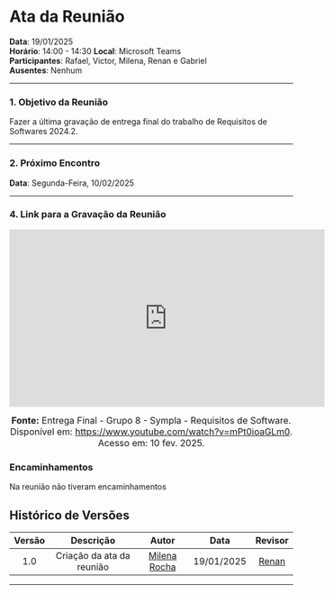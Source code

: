 # Ata da Reunião

**Data**: 19/01/2025  
**Horário**: 14:00 - 14:30 
**Local**: Microsoft Teams  
**Participantes**: Rafael, Victor, Milena, Renan e Gabriel   
**Ausentes**: Nenhum

---

### 1. Objetivo da Reunião
Fazer a última gravação de entrega final do trabalho de Requisitos de Softwares 2024.2. 

---

### 2. Próximo Encontro

**Data**: Segunda-Feira, 10/02/2025  

---

### 4. Link para a Gravação da Reunião



<iframe width="560" height="315" src="https://www.youtube.com/embed/mPt0ioaGLm0?si=uiDJSbVxMxrfD4al" title="YouTube video player" frameborder="0" allow="accelerometer; autoplay; clipboard-write; encrypted-media; gyroscope; picture-in-picture; web-share" referrerpolicy="strict-origin-when-cross-origin" allowfullscreen></iframe>

<font size="3"><p style="text-align: center"><b>Fonte:</b> Entrega Final - Grupo 8 - Sympla - Requisitos de Software. Disponível em: <a href="https://youtu.be/mPt0ioaGLm0">https://www.youtube.com/watch?v=mPt0ioaGLm0</a>. Acesso em: 10 fev. 2025.</p></font>


### Encaminhamentos

Na reunião não tiveram encaminhamentos

## Histórico de Versões

| Versão |          Descrição                |        Autor       |      Data      |      Revisor      |
|:------:|:---------------------------------:|:------------------:|:--------------:|:-----------------:|
|  1.0   | Criação da ata da reunião         | [Milena Rocha](https://github.com/MilenaFRocha)          | 19/01/2025     | [Renan](https://github.com/renantfm4) |

---